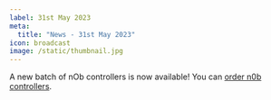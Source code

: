 ```yaml
---
label: 31st May 2023
meta:
  title: "News - 31st May 2023"
icon: broadcast
image: /static/thumbnail.jpg
---
```


A new batch of nOb controllers is now available! You can [order n0b controllers](https://order.nobcontrol.com).